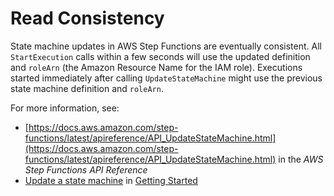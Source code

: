 # Read Consistency<a name="concepts-read-consistency"></a>

State machine updates in AWS Step Functions are eventually consistent\. All `StartExecution` calls within a few seconds will use the updated definition and `roleArn` \(the Amazon Resource Name for the IAM role\)\. Executions started immediately after calling `UpdateStateMachine` might use the previous state machine definition and `roleArn`\.

For more information, see:
+ [https://docs.aws.amazon.com/step-functions/latest/apireference/API_UpdateStateMachine.html](https://docs.aws.amazon.com/step-functions/latest/apireference/API_UpdateStateMachine.html) in the *AWS Step Functions API Reference*
+ [Update a state machine](getting-started.md#update-state-machine) in [Getting Started](getting-started.md)